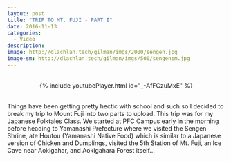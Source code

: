 ```yaml
---
layout: post
title: "TRIP TO MT. FUJI - PART I"
date: 2016-11-13
categories:
  - Video
description: 
image: http://dlachlan.tech/gilman/imgs/2000/sengen.jpg
image-sm: http://dlachlan.tech/gilman/imgs/500/sengensm.jpg
---
```

<br>

<center>
{% include youtubePlayer.html id="_-AfFCzuMxE" %}
</center>

<br>

<p>Things have been getting pretty hectic with school and such so I decided to break my trip to Mount Fuji into two parts to upload. This trip was for my Japanese Folktales Class. We started at PFC Campus early in the morning before heading to Yamanashi Prefecture where we visited the Sengen Shrine, ate Houtou (Yamanashi Native Food) which is similar to a Japanese version of Chicken and Dumplings, visited the 5th Station of Mt. Fuji, an Ice Cave near Aokigahar, and Aokigahara Forest itself...</p> 

<br>
